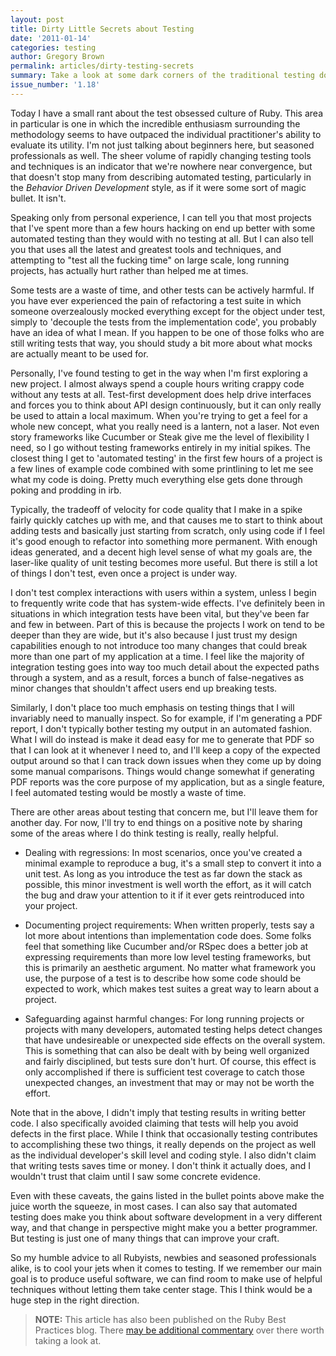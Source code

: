 ```yaml
---
layout: post
title: Dirty Little Secrets about Testing
date: '2011-01-14'
categories: testing
author: Gregory Brown
permalink: articles/dirty-testing-secrets
summary: Take a look at some dark corners of the traditional testing dogma.
issue_number: '1.18'
---
```


Today I have a small rant about the test obsessed culture of Ruby. This area in particular is one in which the incredible enthusiasm surrounding the methodology seems to have outpaced the individual practitioner's ability to evaluate its utility. I'm not just talking about beginners here, but seasoned professionals as well. The sheer volume of rapidly changing testing tools and techniques is an indicator that we're nowhere near convergence, but that doesn't stop many from describing automated testing, particularly in the _Behavior Driven Development_ style, as if it were some sort of magic bullet. It isn't.

Speaking only from personal experience, I can tell you that most projects that I've spent more than a few hours hacking on end up better with some automated testing than they would with no testing at all. But I can also tell you that uses all the latest and greatest tools and techniques, and attempting to "test all the fucking time" on large scale, long running projects, has actually hurt rather than helped me at times.

Some tests are a waste of time, and other tests can be actively harmful. If you have ever experienced the pain of refactoring a test suite in which someone overzealously mocked everything except for the object under test, simply to 'decouple the tests from the implementation code', you probably have an idea of what I mean. If you happen to be one of those folks who are still writing tests that way, you should study a bit more about what mocks are actually meant to be used for.

Personally, I've found testing to get in the way when I'm first exploring a new project. I almost always spend a couple hours writing crappy code without any tests at all. Test-first development does help drive interfaces and forces you to think about API design continuously, but it can only really be used to attain a local maximum. When you're trying to get a feel for a whole new concept, what you really need is a lantern, not a laser. Not even story frameworks like Cucumber or Steak give me the level of flexibility I need, so I go without testing frameworks entirely in my initial spikes. The closest thing I get to 'automated testing' in the first few hours of a project is a few lines of example code combined with some printlining to let me see what my code is doing. Pretty much everything else gets done through poking and prodding in irb.

Typically, the tradeoff of velocity for code quality that I make in a spike fairly quickly catches up with me, and that causes me to start to think about adding tests and basically just starting from scratch, only using code if I feel it's good enough to refactor into something more permanent. With enough ideas generated, and a decent high level sense of what my goals are, the laser-like quality of unit testing becomes more useful. But there is still a lot of things I don't test, even once a project is under way.

I don't test complex interactions with users within a system, unless I begin to frequently write code that has system-wide effects. I've definitely been in situations in which integration tests have been vital, but they've been far and few in between. Part of this is because the projects I work on tend to be deeper than they are wide, but it's also because I just trust my design capabilities enough to not introduce too many changes that could break more than one part of my application at a time. I feel like the majority of integration testing goes into way too much detail about the expected paths through a system, and as a result, forces a bunch of false-negatives as minor changes that shouldn't affect users end up breaking tests.

Similarly, I don't place too much emphasis on testing things that I will invariably need to manually inspect. So for example, if I'm generating a PDF report, I don't typically bother testing my output in an automated fashion. What I will do instead is make it dead easy for me to generate that PDF so that I can look at it whenever I need to, and I'll keep a copy of the expected output around so that I can track down issues when they come up by doing some manual comparisons. Things would change somewhat if generating PDF reports was the core purpose of my application, but as a single feature, I feel automated testing would be mostly a waste of time.

There are other areas about testing that concern me, but I'll leave them for another day. For now, I'll try to end things on a positive note by sharing some of the areas where I do think testing is really, really helpful.

  * Dealing with regressions: In most scenarios, once you've created a minimal example to reproduce a bug, it's a small step to convert it into a unit test. As long as you introduce the test as far down the stack as possible, this minor investment is well worth the effort, as it will catch the bug and draw your attention to it if it ever gets reintroduced into your project.

  * Documenting project requirements: When written properly, tests say a lot more about intentions than implementation code does. Some folks feel that something like Cucumber and/or RSpec does a better job at expressing requirements than more low level testing frameworks, but this is primarily an aesthetic argument. No matter what framework you use, the purpose of a test is to describe how some code should be expected to work, which makes test suites a great way to learn about a project.

  * Safeguarding against harmful changes: For long running projects or projects with many developers, automated testing helps detect changes that have undesireable or unexpected side effects on the overall system. This is something that can also be dealt with by being well organized and fairly disciplined, but tests sure don't hurt. Of course, this effect is only accomplished if there is sufficient test coverage to catch those unexpected changes, an investment that may or may not be worth the effort.

Note that in the above, I didn't imply that testing results in writing better code. I also specifically avoided claiming that tests will help you avoid defects in the first place. While I think that occasionally testing contributes to accomplishing these two things, it really depends on the project as well as the individual developer's skill level and coding style. I also didn't claim that writing tests saves time or money. I don't think it actually does, and I wouldn't trust that claim until I saw some concrete evidence.

Even with these caveats, the gains listed in the bullet points above make the
juice worth the squeeze, in most cases. I can also say that automated testing
does make you think about software development in a very different way, and that
change in perspective might make you a better programmer. But testing is just
one of many things that can improve your craft.

So my humble advice to all Rubyists, newbies and seasoned professionals alike, is to cool your jets when it comes to testing. If we remember our main goal is to produce useful software, we can find room to make use of helpful techniques without letting them take center stage. This I think would be a huge step in the right direction.

  
> **NOTE:** This article has also been published on the Ruby Best Practices blog. There [may be additional commentary](http://blog.rubybestpractices.com/posts/gregory/050-issues-18-testing-dogma.html#disqus_thread) 
over there worth taking a look at.
